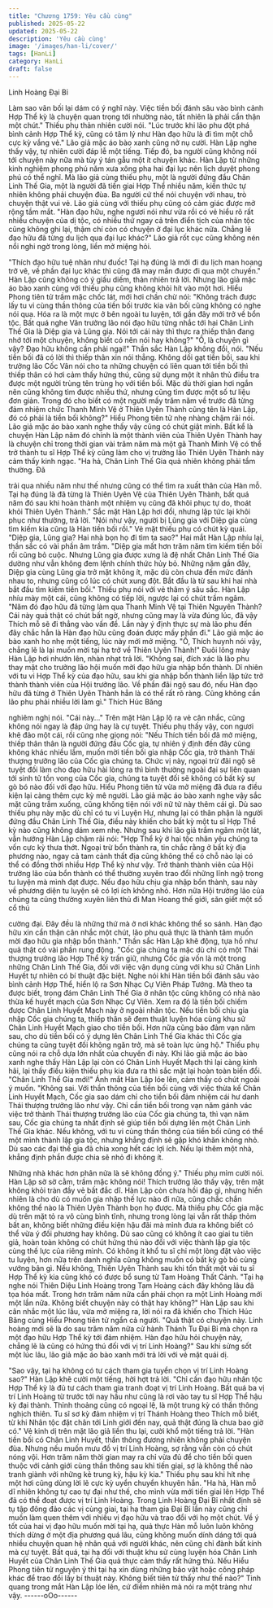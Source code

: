 ```yaml
---
title: "Chương 1759: Yêu cầu cùng"
published: 2025-05-22
updated: 2025-05-22
description: 'Yêu cầu cùng'
image: '/images/han-li/cover/'
tags: [HanLi]
category: HanLi
draft: false
---
```


Linh Hoàng Đại Bỉ

Làm sao vãn bối lại dám có ý nghĩ này. Việc tiền bối đánh sâu vào
bình cảnh Hợp Thể kỳ là chuyện quan trọng tới nhường nào, tất
nhiên là phải cẩn thận một chút." Thiếu phụ thản nhiên cười nói.
"Lúc trước khi lão phu đột phá bình cảnh Hợp Thể kỳ, cũng có
tâm lý như Hàn đạo hữu là đi tìm một chỗ cực kỳ vắng vẻ." Lão
giả mặc áo bào xanh cũng nở nụ cười.
Hàn Lập nghe thấy vậy, tự nhiên cười đáp lễ một tiếng.
Tiếp đó, ba người cũng không nói tới chuyện này nữa mà tùy ý
tán gẫu một ít chuyện khác.
Hàn Lập từ những kinh nghiệm phong phú năm xưa xông pha hai
đại lục nên lịch duyệt phong phú có thể nghĩ.
Mà lão giả cùng thiếu phụ, một là người đứng đầu Chân Linh Thế
Gia, một là người đã tiến giai Hợp Thể nhiều năm, kiến thức tự
nhiên không phải chuyện đùa.
Ba người cứ thế nói chuyện với nhau, trò chuyện thật vui vẻ.
Lão giả cùng với thiếu phụ cũng có cảm giác được mở rộng tầm
mắt.
"Hàn đạo hữu, nghe ngươi nói như vừa rồi có vẻ hiểu rõ rất nhiều
chuyện của dị tộc, có nhiều thứ ngay cả trên điển tịch của nhân
tộc cũng không ghi lại, thậm chí còn có chuyện ở đại lục khác
nữa. Chẳng lẽ đạo hữu đã từng du lịch qua đại lục khác?" Lão giả
rốt cục cũng không nén nổi nghi ngờ trong lòng, liền mở miệng
hỏi.

"Thích đạo hữu tuệ nhãn như đuốc! Tại hạ đúng là mới đi du lịch
man hoang trở vê, về phần đại lục khác thì cũng đã may mắn
được đi qua một chuyến." Hàn Lập cũng không có ý giấu diếm,
thản nhiên trả lời.
Nhưng lão giả mặc áo bào xanh cùng với thiếu phụ cũng không
khỏi hít vào một hơi.
Hiểu Phong tiên tử trầm mặc chốc lát, mới hơi chần chừ nói:
"Không trách được lấy tu vi cùng thần thông của tiền bối trước kia
vãn bối cũng không có nghe nói qua. Hóa ra là một mực ở bên
ngoài tu luyện, tới gần đây mới trở về bổn tộc. Bất quá nghe Vân
trưởng lão nói đạo hữu từng nhắc tới hai Chân Linh Thế Gia là
Diệp gia và Lũng gia. Nói tới cái này thì thực ra thiếp thân đang
nhớ tới một chuyện, không biết có nên nói hay không?"
"Ồ, là chuyện gì vậy? Đạo hữu không cần phải ngại!" Thần sắc
Hàn Lập không đổi, nói.
"Nếu tiền bối đã có lời thì thiếp thân xin nói thẳng. Không dối gạt
tiền bối, sau khi trưởng lão Cốc Vân nói cho ta những chuyện có
liên quan tới tiền bối thì thiếp thân có hơi cảm thấy hứng thú,
cũng sử dụng một ít nhân thủ điều tra được một người trùng tên
trùng họ với tiền bối. Mặc dù thời gian hơi ngắn nên cũng không
tìm được nhiều thứ, nhưng cũng tìm được một số tư liệu đơn
giản. Trong đó cho biết có một người mấy trăm năm về trước đã
từng đảm nhiệm chức Thanh Minh Vệ ở Thiên Uyên Thành cũng
tên là Hàn Lập, đó có phải là tiền bối không?" Hiểu Phong tiên tử
nhẹ nhàng chậm rãi nói.
Lão giả mặc áo bào xanh nghe thấy vậy cũng có chút giật mình.
Bất kể là chuyện Hàn Lập năm đó chính là một thành viên của
Thiên Uyên Thành hay là chuyện chỉ trong thời gian vài trăm năm
mà một gã Thanh Minh Vệ có thể trở thành tu sĩ Hợp Thể kỳ cũng
làm cho vị trưởng lão Thiên Uyên Thành này cảm thấy kinh ngạc.
"Ha hả, Chân Linh Thế Gia quả nhiên không phải tầm thường. Đã

trải qua nhiều năm như thế nhưng cũng có thể tìm ra xuất thân
của Hàn mỗ. Tại hạ đúng là đã từng là Thiên Uyên Vệ của Thiên
Uyên Thành, bất quá năm đó sau khi hoàn thành một nhiệm vụ
cũng đã khôi phục tự do, thoát khỏi Thiên Uyên Thành." Sắc mặt
Hàn Lập hơi đổi, nhưng lập tức lại khôi phục như thường, trả lời.
"Nói như vậy, người bị Lũng gia với Diệp gia cùng tìm kiếm kia
cũng là Hàn tiền bối rồi." Vẻ mặt thiếu phụ có chút kỳ quái.
"Diệp gia, Lũng gia? Hai nhà bọn họ đi tìm ta sao?" Hai mắt Hàn
Lập nhíu lại, thần sắc có vài phần âm trầm.
"Diệp gia mất hơn trăm năm tìm kiếm tiền bối rồi cũng bỏ cuộc.
Nhưng Lũng gia được xưng là đệ nhất Chân Linh Thế Gia dường
như vẫn không đem lệnh chính thức hủy bỏ. Những năm gần đây,
Diệp gia cùng Lũng gia trở mặt không ít, mặc dù còn chưa đến
mức đánh nhau to, nhưng cũng có lúc có chút xung đột. Bắt đầu
là từ sau khi hai nhà bắt đầu tìm kiếm tiền bối." Thiếu phụ nói với
vẻ thâm ý sâu sắc.
Hàn Lập nhíu mày một cái, cũng không có tiếp lời, ngược lại có
chút trầm ngâm.
"Năm đó đạo hữu đã từng làm qua Thanh Minh Vệ tại Thiên
Nguyên Thành? Cái này quả thật có chút bất ngờ, nhưng cũng
may là vừa đúng lúc, đã vậy Thích mỗ sẽ đi thẳng vào vấn đề.
Lần này ý định thực sự mà lão phu đến đây chắc hắn là Hàn đạo
hữu cũng đoán được mấy phần đi." Lão giả mặc áo bào xanh ho
nhẹ một tiếng, lúc này mới mở miệng.
"Ồ, Thích huynh nói vậy, chẳng lẽ là lại muốn mời tại hạ trở về
Thiên Uyên Thành!" Đuôi lông mày Hàn Lập hơi nhướn lên, nhàn
nhạt trả lời.
"Không sai, đích xác là lão phu thay mặt cho trưởng lão hội muốn
mời đạo hữu gia nhập bổn thành. Dĩ nhiên với tu vi Hợp Thể kỳ
của đạo hữu, sau khi gia nhập bổn thành liền lập tức trở thành
thành viên của Hội trưởng lão. Về phần đãi ngộ sau đó, nếu Hàn
đạo hữu đã từng ở Thiên Uyên Thành hẳn là có thể rất rõ ràng.
Cũng không cần lão phu phải nhiều lời làm gì." Thích Húc Băng

nghiêm nghị nói.
"Cái này..."
Trên mặt Hàn Lập lộ ra vẻ cân nhắc, cũng không nói ngay là đáp
ứng hay là cự tuyệt.
Thiếu phụ thấy vậy, con ngươi khẽ đảo một cái, rồi cũng nhẹ
giọng nói:
"Nếu Thích tiền bối đã mở miệng, thiếp thân thân là người đứng
đầu Cốc gia, tự nhiên ý định đến đây cũng không khác nhiều lắm,
muốn mời tiền bối gia nhập Cốc gia, trở thành Thái thượng
trưởng lão của Cốc gia chúng ta. Chức vị này, ngoại trừ đãi ngộ
sẽ tuyệt đối làm cho đạo hữu hài lòng ra thì bình thường ngoài đại
sự liên quan tới sinh tử tồn vong của Cốc gia, chúng ta tuyệt đối
sẽ không có bất kỳ sự gò bó nào đối với đạo hữu.
Hiểu Phong tiên tử vừa mở miệng đã đưa ra điều kiện lại càng
thêm cực kỳ mê người.
Lão giả mặc áo bào xanh nghe vậy sắc mặt cũng trầm xuống,
cũng không tiện nói với nữ tử này thêm cái gì.
Dù sao thiếu phụ này mặc dù chỉ có tu vi Luyện Hư, nhưng lại có
thân phận là người đứng đầu Chân Linh Thế Gia, điều này khiến
cho bất kỳ một tu sĩ Hợp Thể kỳ nào cũng không dám xem nhẹ.
Nhưng sau khi lão giả trầm ngâm một lát, vẫn hướng Hàn Lập
chậm rãi nói:
"Hợp Thể kỳ ở hai tộc nhân yêu chúng ta vốn cực kỳ thưa thớt.
Ngoại trừ bổn thành ra, tin chắc rằng ở bất kỳ địa phương nào,
ngay cả tam cảnh thất địa cũng không thể có chỗ nào lại có thể có
đồng thời nhiều Hợp Thể kỳ như vậy. Trở thành thành viên của
Hội trưởng lão của bổn thành có thể thường xuyên trao đổi những
lĩnh ngộ trong tu luyện mà mình đạt được. Nếu đạo hữu chịu gia
nhập bổn thành, sau này về phương diện tu luyện sẽ có lợi ích
không nhỏ. Hơn nữa Hội trưởng lão của chúng ta cũng thường
xuyên liên thủ đi Man Hoang thế giới, săn giết một số cổ thú

cường đại. Đây đều là những thứ mà ở nơi khác không thể so
sánh. Hàn đạo hữu xin cẩn thận cân nhắc một chút, lão phu quả
thực là thành tâm muốn mời đạo hữu gia nhập bổn thành."
Thần sắc Hàn Lập khẽ động, tựa hồ như quả thật có vài phần
rung động.
"Cốc gia chúng ta mặc dù chỉ có một Thái thượng trưởng lão Hợp
Thể kỳ trấn giữ, nhưng Cốc gia vốn là một trong những Chân Linh
Thế Gia, đối với việc vận dụng cùng với khu sử Chân Linh Huyết
tự nhiên có bí thuật đặc biệt. Nghe nói khi Hàn tiền bối đánh sâu
vào bình cảnh Hợp Thể, hiển lộ ra Sơn Nhạc Cự Viên Pháp
Tướng. Mà theo ta được biết, trong đám Chân Linh Thế Gia ở
nhân tộc cũng không có nhà nào thừa kế huyết mạch của Sơn
Nhạc Cự Viên. Xem ra đó là tiền bối chiếm được Chân Linh Huyết
Mạch này ở ngoài nhân tộc. Nếu tiền bối chịu gia nhập Cốc gia
chúng ta, thiếp thân sẽ đem thuật luyện hóa cùng khu sử Chân
Linh Huyết Mạch giao cho tiền bối. Hơn nữa cũng bảo đảm vạn
năm sau, cho dù tiền bối có ý dựng lên Chân Linh Thế Gia khác
thì Cốc gia chúng ta cũng tuyệt đối không ngăn trở, mà sẽ toàn
lực ủng hộ." Thiếu phụ cũng nói ra chỗ dựa lớn nhất của chuyến
đi này.
Khi lão giả mặc áo bào xanh nghe thấy Hàn Lập lại còn có Chân
Linh Huyết Mạch thì lại càng kinh hãi, lại thấy điều kiện thiếu phụ
kia đưa ra thì sắc mặt lại hoàn toàn biến đổi.
"Chân Linh Thế Gia mới!" Ánh mắt Hàn Lập lóe lên, cảm thấy có
chút ngoài ý muốn.
"Không sai. Với thần thông của tiền bối cùng với việc thừa kế
Chân Linh Huyết Mạch, Cốc gia sao dám chỉ cho tiền bối đảm
nhiệm cái hư danh Thái thượng trưởng lão như vậy. Chỉ cần tiền
bối trong vạn năm gánh vác việc trở thành Thái thượng trưởng lão
của Cốc gia chúng ta, thì vạn năm sau, Cốc gia chúng ta nhất
định sẽ giúp tiền bối dựng lên một Chân Linh Thế Gia khác. Nếu
không, với tu vi cùng thần thông của tiền bối cũng có thể một
mình thành lập gia tộc, nhưng khẳng định sẽ gặp khó khăn không
nhỏ. Dù sao các đại thế gia đã chia xong hết các lợi ích. Nếu lại
thêm một nhà, khẳng định phần được chia sẽ nhỏ đi không ít.

Những nhà khác hơn phân nửa là sẽ không đồng ý." Thiếu phụ
mỉm cười nói.
Hàn Lập sờ sờ cằm, trầm mặc không nói!
Thích trưởng lão thấy vậy, trên mặt không khỏi tràn đầy vẻ bất
đắc dĩ.
Hàn Lập còn chưa hồi đáp gì, nhưng hiển nhiên là cho dù có
muốn gia nhập thế lực nào đi nữa, cũng chắc chắn không thể nào
là Thiên Uyên Thành bọn họ được.
Mà thiếu phụ Cốc gia mặc dù trên mặt tỏ ra vô cùng bình tĩnh,
nhưng trong lòng lại vẫn rất thấp thỏm bất an, không biết những
điều kiện hậu đãi mà mình đưa ra không biết có thể vừa ý đối
phương hay không.
Dù sao cũng có không ít cao giai tu tiên giả, hoàn toàn không có
chút hứng thú nào đối với việc thành lập gia tộc cùng thế lực của
riêng mình.
Có không ít khổ tu sĩ chỉ một lòng đặt vào việc tu luyện, hơn nữa
trên danh nghĩa cũng không muốn có bất kỳ gò bó cùng vướng
bận gì.
Nếu không, Thiên Uyên Thành sau khi tổn thất một vài tu sĩ Hợp
Thể kỳ kia cũng khó có được bổ sung từ Tam Hoàng Thất Cảnh.
"Tại hạ nghe nói Thiên Diệu Linh Hoàng trong Tam Hoàng cách
đây không lâu đã tọa hóa mất. Trong hơn trăm năm nữa cần phải
chọn ra một Linh Hoàng mới một lần nữa. Không biết chuyện này
có thật hay không?" Hàn Lập sau khi cân nhắc một lúc lâu, vừa
mở miệng ra, lời nói ra đã khiến cho Thích Húc Băng cùng Hiểu
Phong tiên tử ngẩn cả người.
"Quả thật có chuyện này. Linh hoàng mới sẽ là do sau trăm năm
nữa cử hành Thánh Tu Đại Bỉ mà chọn ra một đạo hữu Hợp Thể
kỳ tới đảm nhiệm. Hàn đạo hữu hỏi chuyện này, chẳng lẽ là cũng
có hứng thú đối với vị trí Linh Hoàng?" Sau khi sửng sốt một lúc
lâu, lão giả mặc áo bào xanh mới trả lời với vẻ mặt quái dị.

"Sao vậy, tại hạ không có tư cách tham gia tuyển chọn vị trí Linh
Hoàng sao?" Hàn Lập khẽ cười một tiếng, hời hợt trả lời.
"Chỉ cần đạo hữu nhân tộc Hợp Thể kỳ là đủ tư cách tham gia
tranh đoạt vị trí Linh Hoàng. Bất quá ba vị trí Linh Hoàng từ trước
tới nay hầu như cũng là rơi vào tay tu sĩ Hợp Thể hậu kỳ đại
thành. Thỉnh thoảng cũng có ngoại lệ, là một trung kỳ có thần
thông nghịch thiên. Tu sĩ sơ kỳ đảm nhiệm vị trí Thánh Hoàng
theo Thích mỗ biết, từ khi Nhân tộc đặt chân tới Linh giới đến nay,
quả thật đúng là chưa bao giờ có." Vẻ kinh dị trên mặt lão giả liền
thu lại, cười khổ một tiếng trả lời.
"Hàn tiền bối có Chân Linh Huyết, thần thông đương nhiên không
phải chuyện đùa. Nhưng nếu muốn mưu đồ vị trí Linh Hoàng, sợ
rằng vẫn còn có chút nóng vội. Hơn trăm năm thời gian may ra chỉ
vừa đủ để cho tiền bối quen thuộc với cảnh giới cùng thần thông
sau khi tiến giai, sợ là không thể nào tranh giành với những kẻ
trung kỳ, hậu kỳ kia." Thiếu phụ sau khi hít nhẹ một hơi cũng dùng
lời lẽ cực kỳ uyển chuyển khuyên hắn.
"Ha hả, Hàn mỗ dĩ nhiên không tự cao tự đại như thế, cho mình
vừa mới tiến giai lên Hợp Thể đã có thể đoạt được vị trí Linh
Hoàng. Trong Linh Hoàng Đại Bỉ nhất định sẽ tụ tập đông đảo các
vị cùng giai, tại hạ tham gia Đại Bỉ lần này cũng chỉ muốn làm
quen thêm với nhiều vị đạo hữu và trao đổi với họ một chút. Về ý
tốt của hai vị đạo hữu muốn mời tại hạ, quả thực Hàn mỗ luôn
luôn không thích dừng ở một địa phương quá lâu, cũng không
muốn dính dáng tới quá nhiều chuyện quan hệ nhân quả với
người khác, nên cũng chỉ đành bất kính mà cự tuyệt. Bất quá, tại
hạ đối với thuật khu sử cùng luyện hóa Chân Linh Huyết của
Chân Linh Thế Gia quả thực cảm thấy rất hứng thú. Nếu Hiểu
Phong tiên tử nguyện ý thì tại hạ xin dùng những bảo vật hoặc
công pháp khác để trao đổi lấy bí thuật này. Không biết tiên tử
thấy như thế nào?" Tinh quang trong mắt Hàn Lập lóe lên, cứ
điềm nhiên mà nói ra một tràng như vậy.
------oOo------
